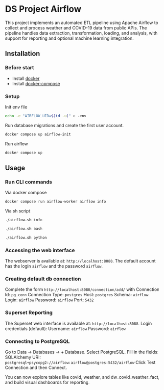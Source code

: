 # DS Project Airflow

This project implements an automated ETL pipeline using Apache Airflow to collect and process weather and COVID-19 data
from public APIs. The pipeline handles data extraction, transformation, loading, and analysis, with support for
reporting and optional machine learning integration.

## Installation

### Before start

- Install [docker](https://docs.docker.com/get-started/get-docker/)
- Install [docker-compose](https://docs.docker.com/compose/install/)

### Setup

Init env file

```bash
echo -e "AIRFLOW_UID=$(id -u)" > .env
```

Run database migrations and create the first user account.

```bash
docker compose up airflow-init
```

Run airflow

```bash
docker compose up
```

## Usage

### Run CLI commands

Via docker compose

```bash
docker compose run airflow-worker airflow info
```

Via sh script

```bash
./airflow.sh info
```

```bash
./airflow.sh bash
```

```bash
./airflow.sh python
```

### Accessing the web interface

The webserver is available at: `http://localhost:8080`.
The default account has the login `airflow` and the password
`airflow`.

### Creating default db connection

Complete the form `http://localhost:8080/connection/add/` with
Connection Id: `pg_conn`
Connection Type: `postgres`
Host: `postgres`
Schema: `airflow`
Login: `airflow`
Password: `airflow`
Port: `5432`

### Superset Reporting

The Superset web interface is available at:
`http://localhost:8088`.
Login credentials (default):
Username: `airflow`
Password: `airflow`

### Connecting to PostgreSQL

Go to Data → Databases → + Database.
Select PostgreSQL.
Fill in the fields:
SQLAlchemy URI:
`postgresql+psycopg2://airflow:airflow@postgres:5432/airflow`
Click Test Connection and then Connect.

You can now explore tables like covid, weather, and dw_covid_weather_fact, and build visual dashboards for reporting.